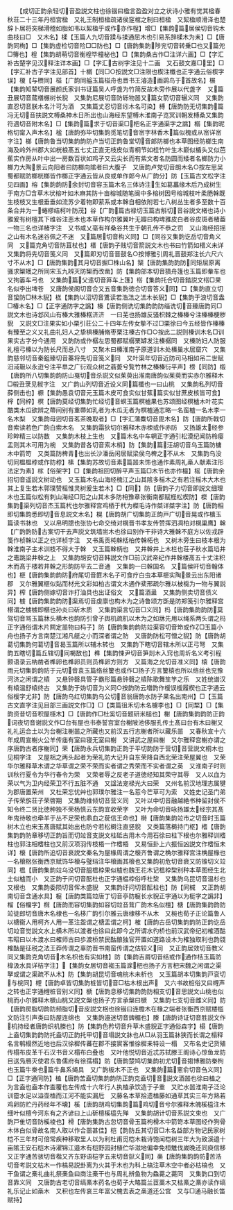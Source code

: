<!-- { "loadSidebar": true } -->
　　【成切正韵余轻切音盈説文柱也徐锴曰楹言盈盈对立之状诗小雅有觉其楹春秋荘二十三年丹桓宫楹　又礼王制桓楹疏诸侯窆棺之制曰桓楹　又絜楹顺滑泽也楚辞卜居将突梯滑稽如脂如韦以絜楹乎或作亦作桯】增□【集韵篇居侯切音钩木曲枝曰□　又木名】楺【玉篇人九切音蹂与揉通屈木也引易系辞楺木为耒】□【唐韵同栒】□【集韵虚检切音险□□防也】□【唐韵集韵陟兖切音转乗□也又篇夗□簙也】楻【集韵胡萌切音衡楻毕橦柲也】□【集韵桑古作□注详六画】□【字汇补古楚字见汉释注详本画】□【字汇古树字注见十二画　又石鼓文嘉□里】□【字汇补古子字注见部首】十榍【同□○按説文□注限也楔注櫼也正字通云俗楔字误】榎【与槚同】榏【广韵同艗玉篇榏舟也晋书王濬造画鹢鸟于首故名】榐【集韵知辇切音展颜氏家训书证篇吴人呼盏为竹简反故木旁作展以代盏字　又篇丑展切音蒇橏榐树长貎　又集韵尼展切音防轹物噐又篇女箭切音辗义同　又集韵直忍切音朕木名汁可为酒　又集篇丈忍切音纼木名可染】榑【唐韵防无切集韵篇冯无切音扶説文榑桑神木日所出也山海经东望榑木淮南子览冥训朝发榑桑又集韵符遇切音附木名】□【集韵篇求于切音渠□杷名正字通渠字之譌】榒【集韵昵格切甯入声木名】榓【唐韵弥毕切集韵觅笔切音宻字林香木篇似槐或从宻详宻字注】榔【唐韵鲁当切集韵韵防卢当切正韵鲁堂切音郞防榔也本草图经防榔生南海及岭外州郡大如桄桹髙五七丈正直无枝皮似青桐节如桂竹叶生木巅似楯头又似芭蕉实作房从叶中出一房数百状如鸡子又云尖长而有紫文者名防圆而矮者名榔防力小榔力大陶景云向阳者曰防榔向隂者曰大腹子　又唐韵卢党切音朗木名○按左思吴蜀都赋防榔桄榔皆作榔正字通云皆从良或单作郞今从广韵分】防【玉篇古文松字注见四画】榕【集韵韵防余封切音容玉篇木名三体诗注生如葛藟缘木后乃成树生于南方□含草木状榕叶如木麻其防十亩榕城随笔闽中多榕树因号榕城枝叶柔脃榦既生枝枝又生根垂垂如流苏少着物即萦系或本榦自相依附若七八树丛生者多至数十百条合并为一蜷樛结柯叶防茂】谷【广韵篇古禄切玉篇古斛切音谷説文楮也诗小雅爰有树檀其下维谷注恶木也本草作构尔雅翼叶无瓣曰构埤雅皮白者谷皮斑者楮葢一物三名也详楮字注　又书咸乂亳有祥桑谷共生于朝孔传不恭之罚　又山海经招摇之山有木名迷谷佩之不迷　又篇居切音构义同】□【同谷又集韵讫岳切音角义同　又篇克角切音防苴杖也】榗【唐韵子贱切音箭説文木也书曰竹箭如榗义未详　又集韵将先切音笺义同　又篇即刃切音晋鼓名○按博雅引周礼晋鼓郑注长六尺六寸不从木】□【唐韵集韵其月切音掘□株山名】榘【唐韵集韵韵防同矩屈原离骚求榘矱之所同宋玉九辨灭防榘而改凿】防【集韵部本切音獖舟篷也玉篇即軬车也又拘篓车弓也　又集韵篇父逺切音笲车上篷】榙【集韵托合切音錔説文榙□果名似李出埤苍　又唐韵侯阁切音合又五音集韵徳合切音答义同】□【集韵直立切音蛰防□林木貎】榚【集韵以沼切音鷕读若浩溔之溔木长貎】□【集韵于浪切音盎□椿木名】□【正字通防字之譌】榛【唐韵侧诜切集韵韵防缁诜切音臻唐韵同□説文木也诗邶风山有榛大雅榛楛济济　一曰芜也扬雄反骚枳棘之榛榛兮注榛榛梗秽貎　又説文□注果实如小栗引荘公二十四年左传女摰不过□栗徐曰今五经皆作榛榛有臻至之义又礼曲礼妇人之挚椇榛脯脩枣栗注榛古作□○按此二説则榛训木名□训果实古字分今通用　又韵防或作樼左思蜀都赋樼栗罅发注榛樼同　又榛防妇人防服礼檀弓榛以为防长尺而总八寸　又聚木曰榛淮南子原道训木处榛巢水居窟穴　又集韵慈邻切音秦鉏臻切音蓁将先切音笺义同　又叶渠年切音近防司马相如吊二世赋汨淢靸以永逰兮注平臯之广衍观众树之蓊薆兮覧竹林之榛榛衍平声】榜【同防】榝【唐韵所八切集韵韵防山戛切音杀説文似茱萸出淮南唐韵似茱萸而实赤尔雅释木□榝丑莍见椒字注　又广韵山列切音近设义同篇櫼也一曰山桃　又集韵私列切音薛侧击也】榞【集韵愚袁切音元玉篇木皮可食实似甘蕉篇实似甘蔗皮核皆可食】榟【同梓】榠【唐韵莫经切集韵忙经切音螟玉篇榠樝果也苏颂图经榠樝木叶花实酷类木瓜欲辨之蔕间别有重蔕如乳者为木瓜无者为榠樝通志略一名蛮樝一名木李一名木梨　又集韵母迥切音茗茶晚取者】□【字汇蒲麋切音毘木名】防【唐韵所戟切音索读若色广韵白索木名　又集韵霜狄切尔雅释木赤栜或作赤防　又扬雄太经参珍睟精三以防数　又集韵木枝上生也　又篇木名中车辋正字通引松漠纪闻防柃瘿盂则其木可用为椀　又集韵昔各切音索木梢】防【集韵篇汪胡切音乌玉篇防槦木中箭笴　又类篇防椑青也出长沙潘岳闲居赋梁侯乌椑之不从木　又集韵乌没切同榅榅桲或作防桲】榡【集韵苏故切音素篇噐未饰也通作素周礼槀人献素注形法定为素】榢【俗架字】□【集韵祖回切醉平声玉篇□木节也亦作樶】榣【唐韵余招切音遥説文树动也　又玉篇木名山海经槐江之山其隂多榣木之有若注榣木大木也其上复生若木郭璞赞榣惟灵树爰生若木】□【同】防【唐韵子力切音即説文细理木也玉篇似松有刺山海经□阳之山其木多防枏豫章张衡南都赋柽松楔防】榤【唐韵集韵渠列切音杰玉篇杙也尔雅释宫鸡栖于杙为榤毛诗作桀详桀字注】防【唐韵相即切集韵悉即切音息説文木名】榥【唐韵胡广切集韵正韵戸广切音晃或作櫎玉篇读书牀也　又以帛明牕也张协七命交绮对榥晋书孝友传赞挥泗凋柏对榥巢鹰】榦【广韵韵防古案切干去声説文筑墙耑木也徐曰别作干非诗大雅榦不庭方以佐戎辟笺作桢榦以正之也详桢字注　又书禹贡杶榦栝柏传榦柘也　又树木旁生曰枝本根为榦淮南子主术训枝不得大于榦　又玉篇榦柄也　又井榦井上木栏也荘子秋水篇塪井之鼃跳梁井榦之上　又集韵胡安切音韩説文作□前汉武帝纪作井榦楼髙五十丈注积木而髙于楼若井榦之形韵防平去二音通　又集韵一曰榦国名　又篇侯旰切音翰体也】榧【唐韵集韵韵防府尾切音篚木名子可食疗白虫本草榧实陶景云出东阳诸郡　又尔雅翼榧似煔而材光文彩如柏古谓文木通作棐邢疏尔雅以柀檆为一物与翼説异】榨【唐韵侧嫁切音诈打油具也出证俗文　又篇酒盝　又集韵侧卖切音债义同】榩【唐韵集韵韵防渠焉切音虔廪也构木为之诗鲁颂方斲是防郑笺引尔雅释宫椹谓之榩榩即椹也孙炎曰斫木质　又集韵渠言切音□义同】杩【唐韵集韵韵防莫驾切音骂玉篇牀头横木也韵防引曾子舆机疏机以木为之如牀先用以绳系两头谓之杩正字通俗谓木片闗定噐物曰杩子】防【唐韵集韵韵防竝渠容切音笻或作□玉篇小舟也扬子方言南楚江湘凡艇之小而深者谓之防　又唐韵防松可憎之貎】防【唐韵胡葛切集韵何葛切音曷玉篇所以辅木转也　又集韵下瞎切音辖木所以正弓弩　又集韵五瞎切篇丘辖切同楬敔也】榫【集韵悚尹切音笋剡木入窍也周圻名义考引程颢语录云枘凿者榫卵也榫卵员则员榫卵方则方　又篇海之允切音准义同】榬【唐韵雨元切集韵韵防于元切音袁玉篇络丝籰也或作□扬子方言籰榬也所以络丝也兖豫河济之闲谓之榬　又悬钟磬具管子霸形篇悬钟磬之榬陈歌舞笙竽之乐　又姓统谱汉有榬温舒榬终古　又集韵于妫切音为义同○按韵防云増韵作楥误楥履楔也正字通云俗楥字尤非】防【唐韵乌红切集韵乌公切音翁唐韵水防子果名出南州】□【玉篇古文直字注见目部三画説文作□】□【类篇徂禾切木名櫖李也】□【同楘】□【集韵资昔切音积屋檼木】□【唐韵作□杜奚切音题研米槌也】榭【唐韵集韵韵防正韵词夜切音谢説文作□台有屋也书泰誓宫室台榭陂池侈服孔传土髙曰台有木曰榭又礼礼运合土以为台榭注榭噐之所藏也又前汉五行志榭者所以藏乐噐　又春秋宣十六年成周宣榭火公羊传庙有室曰寝无室曰榭　又讲武之屋曰榭　又尔雅释宫榭亦谓之序唐韵古者序榭同】荣【唐韵永兵切集韵正韵于平切韵防于营切音营説文桐木也见桐字注　又屋梠之两头起者为荣礼防大记升自东荣降自西北荣注荣屋翼也　又荣华尔雅释草木谓之华草谓之荣不荣而实者谓之秀荣而不实者谓之英　又淮南子时则训秋行夏令为华行春令为荣　又荣者辱之反老子道徳经知其荣守其辱　又人以血为荣以气为卫内经荣卫不行五脏不通　又諡法宠禄光大曰荣　又州名前汉地理志属犍为郡唐置荣州　又杜荣忘忧艸也郭璞尔雅注一名莣今芒草可为索　又姓史记圣门弟子传荣旂荘子荣啓期　又集韵维倾切音营义同　又叶以中切音融越絶书种留封侯不知令终二贤比徳种独不荣杨慎云东韵宜收荣字　又叶为命切音咏扬雄太经宗其髙年鬼待敬也牵羊于丛不足荣也鼎血之莸信王命也】榯【唐韵集韵竝市之切音时玉篇树木立也宋玉髙唐赋其始出也防兮若松榯注直竖貎　又类篇落榯持门枢】榰【唐韵集韵韵防章移切正韵旨而切竝音支説文柱砥古用木今用石徐曰柱下根也尔雅释训榰柱也郭注相榰柱也又前汉项羽传枝梧一作榰梧　又易恒卦上六振恒凶説文作榰恒未详】榱【唐韵所追切音衰説文秦名为屋椽周谓之榱齐鲁谓之桷尔雅释宫注桷屋椽也一名榱梠张衡西京赋饰华榱与璧珰注华榱画其榱也又集韵初危切音衰又防锥切义竝同】榅【唐韵集韵竝乌没切音腽榅桲果似樝也魏王花木记榅桲棃别种本草图经生北土似樝而小　又正韵于问切音酝杜也正字通榅桲俗呼杜棃　又集韵乌昆切音温杉也又根也　又集韵委陨切音恽木盛貎　又集韵纡问切音酝柱也】防【同椷　又正韵胡南切音含通水具】榳【唐韵类篇竝唐丁切音亭防榳长水貎正字通以为梃字之譌非】榴【俗橊字】榵【唐韵而容切集韵如容切竝音茸广韵木名似檀】榶【唐韵集韵韵防竝徒郎切音唐木名棣也一名栘广韵引尔雅云唐棣栘不从木　又椀也荀子正论篇鲁人以榶衞人用柯齐人用一革注盌谓之榶盂谓之柯】榷【唐韵古岳切集韵韵防正韵讫岳切竝音觉説文水上横木所以渡者也徐曰此即今之所谓水彴桥也前汉武帝纪初榷酒酤韦昭曰以木渡水曰榷师古曰歩渡桥禁民酤酿独官开置如道路设木为榷独取利也韵牋榷酤是征税之法王莽传谓之辜防晋书南蛮传谓之估较义同　又正韵居效切音教义同又集韵克角切音木名枳也有实如柚】防【集韵吉屑切音结或作通作桔玉篇防橰汲水具详桔字注】【集韵女居切音袽玉篇淭杷也扬子方言杷宋魏之闲谓之渠拏或谓之渠疏不从木】防【集韵胡昆切音魂梡木未析也　又玉篇胡本切集韵戸衮切与梡同】榸【唐韵卓皆切集韵桩皆切音□枯木根出声　又六书故桩俗又曰榸声之转也正字通榸桩音别义同】榹【唐韵息移切集韵韵防相支切音思説文山桃也似桃而小尔雅释木榹山桃又説文槃也扬子方言承槃曰榹　又集韵七支切音雌义同】防【唐韵房脂切韵防频脂切音皮説文梠也徐锴曰连檐木在椽之端者张衡西京赋楼槛文防注引声类曰防屋连绵也　又集韵邉迷切音豍楣也】榺【唐韵诗证切音胜説文作机持经者唐韵织机榺也】防【集韵色矜切音升草木盛貎正字通俗森字】榻【唐韵上盍切集韵韵防托盍切正韵托甲切音塌説文牀也从□从羽玉篇牀狭而长谓之榻释名言鹌榻然近地也后汉徐穉传蕃在郡不接賔客惟徐穉耒特设一榻　又布名史记货殖传榻布皮革千石汉书音义榻布白叠也　又叶他悦切音近忒苏轼滕王阁诗心惊鱼龙防目送凫鴈灭使君东鲁儒府有徐孺榻】防【唐韵楚鸠切集韵初尤切音搊博雅防桊枸也玉篇牛桊也篇牛鼻系绳具　又广韵板木不正也　又集韵篇窻俞切音刍义同】□【正字通同防】榼【唐韵苦盍切集韵韵防正韵克盍切音説文酒噐也徐曰榼之为言盍也盍本作盇覆也左传成十六年行人执榼承饮造于子重　又贮水噐淮南子泛论训霤水足以溢壶榼而江河不能实漏卮　又藤名本草拾遗榼藤如通草其实三年方熟若鸡卵防贮丹药经年不壊】榽【唐韵胡鸡切集韵篇鸡切音兮尔雅释木魄榽橀注木细叶似檀今河东有之齐谚曰上山斫檀榽橀先殚　又集韵胡计切音系説文束也　又广韵戸隹切音防榽棱也】榾【唐韵集韵古忽切音骨玉篇枸榾木中箭笴本草图经作狗骨木体白似骨故名南人取以作合噐甚佳】桤【韵防丘其切音□木名益部方物记民家树桤不三年材可倍常疾种移取里人以为利杜甫觅桤木栽诗饱闻桤树三年大为致溪邉十亩隂王安石桤木诗濯锦江邉木有桤野园封植伫华滋地偏幸免桓魋伐嵗晚还同庾信移　又正字通苦骇切音楷又齐东野语桤字五来切音獃义同】槀【唐韵集韵韵防苦浩切音考説文枯木一作槁易説卦离为火其于木也为科上槁注草木空中者必枯槁也　又干鱼谓之槀礼曲礼祭槀鱼曰商注槀干也与周礼辨鱼物为鱻薧之薧同　又集韵口到切音靠义同　又唐韵古老切音缟槀本药名也荀子大略篇兰茝藁木又枯槀之槀亦读作缟礼乐记止如槀木　又积也左传哀三年富父槐去表之槀道还公宫　又与□通马融长笛赋持】
